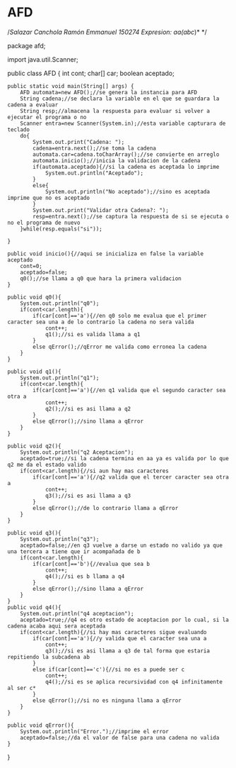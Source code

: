 # AFD
/*Salazar Canchola Ramón Emmanuel
150274
Expresion: aa(abc*)*
*/

package afd;

import java.util.Scanner;

public class AFD {
    int cont;
    char[] car;
    boolean aceptado;

    public static void main(String[] args) {
        AFD automata=new AFD();//se genera la instancia para AFD
        String cadena;//se declara la variable en el que se guardara la cadena a evaluar
        String resp;//almacena la respuesta para evaluar si volver a ejecutar el programa o no
        Scanner entra=new Scanner(System.in);//esta variable capturara de teclado
        do{
            System.out.print("Cadena: ");
            cadena=entra.next();//se toma la cadena
            automata.car=cadena.toCharArray();//se convierte en arreglo
            automata.inicio();//inicia la validacion de la cadena
            if(automata.aceptado){//si la cadena es aceptada lo imprime
                System.out.println("Aceptado");
            }
            else{
                System.out.println("No aceptado");//sino es aceptada imprime que no es aceptado
            }
            System.out.print("Validar otra Cadena?: ");
            resp=entra.next();//se captura la respuesta de si se ejecuta o no el programa de nuevo
        }while(resp.equals("si"));
        
    }
    
    public void inicio(){//aqui se inicializa en false la variable aceptado
        cont=0;
        aceptado=false;
        q0();//se llama a q0 que hara la primera validacion
    }
    
    public void q0(){
        System.out.println("q0");
        if(cont<car.length){
            if(car[cont]=='a'){//en q0 solo me evalua que el primer caracter sea una a de lo contrario la cadena no sera valida
                cont++;
                q1();//si es valida llama a q1
            }
            else qError();//qError me valida como erronea la cadena
        }
    }
    
    public void q1(){
        System.out.println("q1");
        if(cont<car.length){
            if(car[cont]=='a'){//en q1 valida que el segundo caracter sea otra a
                cont++;
                q2();//si es asi llama a q2
            }
            else qError();//sino llama a qError
        }
    }
    
    public void q2(){
        System.out.println("q2 Aceptacion");
        aceptado=true;//si la cadena termina en aa ya es valida por lo que q2 me da el estado valido
        if(cont<car.length){//si aun hay mas caracteres
            if(car[cont]=='a'){//q2 valida que el tercer caracter sea otra a
                cont++;
                q3();//si es asi llama a q3
            }
            else qError();//de lo contrario llama a qError
        }
    }
    
    public void q3(){
        System.out.println("q3");
        aceptado=false;//en q3 vuelve a darse un estado no valido ya que una tercera a tiene que ir acompañada de b
        if(cont<car.length){
            if(car[cont]=='b'){//evalua que sea b
                cont++;
                q4();//si es b llama a q4
            }
            else qError();//sino llama a qError
        }
    }
    public void q4(){
        System.out.println("q4 aceptacion");
        aceptado=true;//q4 es otro estado de aceptacion por lo cual, si la cadena acaba aqui sera aceptada
        if(cont<car.length){//si hay mas caracteres sigue evaluando
            if(car[cont]=='a'){//y valida que el caracter sea una a
                cont++;
                q3();//si es asi llama a q3 de tal forma que estaria repitiendo la subcadena ab
            }
            else if(car[cont]=='c'){//si no es a puede ser c
                cont++;
                q4();//si es se aplica recursividad con q4 infinitamente al ser c*
            }
            else qError();//si no es ninguna llama a qError
        }
    }
    
    public void qError(){
        System.out.println("Error.");//imprime el error
        aceptado=false;//da el valor de false para una cadena no valida
    }
    
}
